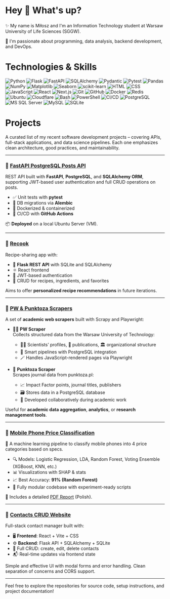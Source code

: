 <h1 align="left">Hey 👋 What's up?</h1>

###

✨ My name is Miłosz and I'm an Information Technology student at Warsaw University of Life Sciences (SGGW).

🎯 I'm passionate about programming, data analysis, backend development, and DevOps.

# Technologies & Skills

![Python](https://img.shields.io/badge/-Python-3776AB?logo=python&logoColor=white)
![Flask](https://img.shields.io/badge/-Flask-000000?logo=flask)
![FastAPI](https://img.shields.io/badge/-FastAPI-009688?logo=fastapi&logoColor=white)
![SQLAlchemy](https://img.shields.io/badge/-SQLAlchemy-DC322F?logo=python)
![Pydantic](https://img.shields.io/badge/-Pydantic-181717?logo=python)
![Pytest](https://img.shields.io/badge/-Pytest-0A0A0A?logo=python)
![Pandas](https://img.shields.io/badge/-Pandas-150458?logo=pandas)
![NumPy](https://img.shields.io/badge/-NumPy-013243?logo=numpy)
![Matplotlib](https://img.shields.io/badge/-Matplotlib-11557C?logo=python)
![Seaborn](https://img.shields.io/badge/-Seaborn-000000?logo=python)
![scikit-learn](https://img.shields.io/badge/-scikit--learn-F7931E?logo=scikit-learn)
![HTML](https://img.shields.io/badge/-HTML5-E34F26?logo=html5&logoColor=white)
![CSS](https://img.shields.io/badge/-CSS3-1572B6?logo=css3)
![JavaScript](https://img.shields.io/badge/-JavaScript-F7DF1E?logo=javascript&logoColor=black)
![React](https://img.shields.io/badge/-React-61DAFB?logo=react)
![Next.js](https://img.shields.io/badge/-Next.js-000000?logo=next.js)
![Git](https://img.shields.io/badge/-Git-F05032?logo=git&logoColor=white)
![GitHub](https://img.shields.io/badge/-GitHub-181717?logo=github)
![Docker](https://img.shields.io/badge/-Docker-2496ED?logo=docker&logoColor=white)
![Redis](https://img.shields.io/badge/-Redis-DC382D?logo=redis)
![Ubuntu](https://img.shields.io/badge/-Ubuntu-E95420?logo=ubuntu&logoColor=white)
![Cloudflare](https://img.shields.io/badge/-Cloudflare-F38020?logo=cloudflare&logoColor=white)
![Bash](https://img.shields.io/badge/-Bash-4EAA25?logo=gnubash&logoColor=white)
![PowerShell](https://img.shields.io/badge/-PowerShell-5391FE?logo=powershell&logoColor=white)
![CI/CD](https://img.shields.io/badge/-CI%2FCD-blue?logo=githubactions)
![PostgreSQL](https://img.shields.io/badge/-PostgreSQL-336791?logo=postgresql&logoColor=white)
![MS SQL Server](https://img.shields.io/badge/-MS_SQL_Server-CC2927?logo=microsoftsqlserver&logoColor=white)
![MySQL](https://img.shields.io/badge/-MySQL-4479A1?logo=mysql)
![SQLite](https://img.shields.io/badge/-SQLite-003B57?logo=sqlite)

# Projects

A curated list of my recent software development projects – covering APIs, full-stack applications, and data science pipelines. Each one emphasizes clean architecture, good practices, and maintainability.

---

### 🔹 [FastAPI PostgreSQL Posts API](https://github.com/Noka993/fast-api)

REST API built with **FastAPI**, **PostgreSQL**, and **SQLAlchemy ORM**, supporting JWT-based user authentication and full CRUD operations on posts.

- ✅ Unit tests with **pytest**
- 🧬 DB migrations via **Alembic**
- 🐳 Dockerized & containerized
- 🔁 CI/CD with **GitHub Actions**

📦 **Deployed** on a local Ubuntu Server (VM).

---

### 🔹 [Recook](https://github.com/Noka993/recook)

Recipe-sharing app with:

- 🍳 **Flask REST API** with SQLite and SQLAlchemy
- ⚛️ React frontend
- 🔐 JWT-based authentication
- 🧂 CRUD for recipes, ingredients, and favorites

Aims to offer **personalized recipe recommendations** in future iterations.

---

### 🔹 [PW & Punktoza Scrapers](https://github.com/IO-Lab2)

A set of **academic web scrapers** built with Scrapy and Playwright:

- 🕵️‍♂️ **PW Scraper**  
  Collects structured data from the Warsaw University of Technology:  
  - 👨‍🏫 Scientists’ profiles, 🧾 publications, 🏛️ organizational structure  
  - 🧠 Smart pipelines with PostgreSQL integration  
  - 🪄 Handles JavaScript-rendered pages via Playwright

- 📰 **Punktoza Scraper**  
  Scrapes journal data from punktoza.pl:  
  - 📈 Impact Factor points, journal titles, publishers  
  - 🗃️ Stores data in a PostgreSQL database  
  - 🤝 Developed collaboratively during academic work

Useful for **academic data aggregation**, **analytics**, or **research management tools**.

---

### 🔹 [Mobile Phone Price Classification](https://github.com/Noka993/mobile-price-analysis)

🧠 A machine learning pipeline to classify mobile phones into 4 price categories based on specs.

- 🔍 Models: Logistic Regression, LDA, Random Forest, Voting Ensemble (XGBoost, KNN, etc.)
- 📊 Visualizations with SHAP & stats
- 📈 Best Accuracy: **91% (Random Forest)**  
- 🧪 Fully modular codebase with experiment-ready scripts

📄 Includes a detailed [PDF Report](https://github.com/Noka993/mobile-price-analysis/blob/main/MAD_2.pdf) (Polish).

---

### 🔹 [Contacts CRUD Website](https://github.com/Noka993/contacts-crud-website)

Full-stack contact manager built with:

- 🖥️ **Frontend**: React + Vite + CSS  
- ⚙️ **Backend**: Flask API + SQLAlchemy + SQLite  
- 🔄 Full CRUD: create, edit, delete contacts  
- 📬 Real-time updates via frontend state

Simple and effective UI with modal forms and error handling. Clean separation of concerns and CORS support.

---

Feel free to explore the repositories for source code, setup instructions, and project documentation!
